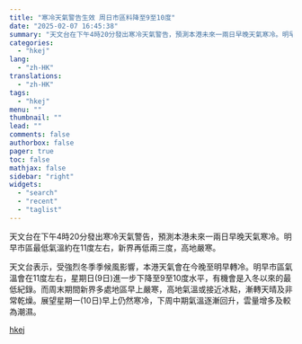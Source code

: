 ```yaml
---
title: "寒冷天氣警告生效 周日市區料降至9至10度"
date: "2025-02-07 16:45:38"
summary: "天文台在下午4時20分發出寒冷天氣警告，預測本港未來一兩日早晚天氣寒冷。明早市區最低氣溫約在11度左..."
categories:
  - "hkej"
lang:
  - "zh-HK"
translations:
  - "zh-HK"
tags:
  - "hkej"
menu: ""
thumbnail: ""
lead: ""
comments: false
authorbox: false
pager: true
toc: false
mathjax: false
sidebar: "right"
widgets:
  - "search"
  - "recent"
  - "taglist"
---
```


天文台在下午4時20分發出寒冷天氣警告，預測本港未來一兩日早晚天氣寒冷。明早市區最低氣溫約在11度左右，新界再低兩三度，高地嚴寒。

天文台表示，受強烈冬季季候風影響，本港天氣會在今晚至明早轉冷。明早市區氣溫會在11度左右，星期日(9日)進一步下降至9至10度水平，有機會是入冬以來的最低紀錄。而周末期間新界多處地區早上嚴寒，高地氣溫或接近冰點，漸轉天晴及非常乾燥。展望星期一(10日)早上仍然寒冷，下周中期氣溫逐漸回升，雲量增多及較為潮濕。

[hkej](https://www2.hkej.com/instantnews/current/article/3995135/%E5%AF%92%E5%86%B7%E5%A4%A9%E6%B0%A3%E8%AD%A6%E5%91%8A%E7%94%9F%E6%95%88+%E5%91%A8%E6%97%A5%E5%B8%82%E5%8D%80%E6%96%99%E9%99%8D%E8%87%B39%E8%87%B310%E5%BA%A6)
